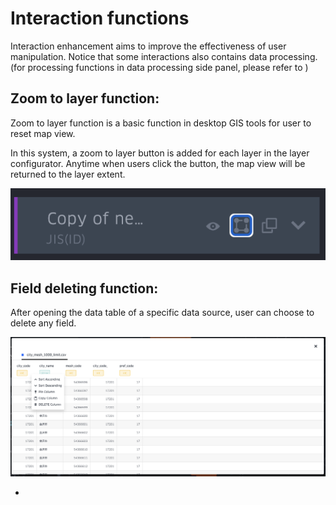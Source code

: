 # Interaction functions

Interaction enhancement aims to improve the effectiveness of user manipulation. Notice that some interactions also contains data processing. (for processing functions in data processing side panel, please refer to )




## Zoom to layer function: 

Zoom to layer function is a basic function in desktop GIS tools for user to reset map view. 

In this system, a zoom to layer button is added for each layer in the layer configurator. Anytime when users click the button, the map view will be returned to the layer extent.  

![image](../images/zoom_to_layer.png)

## Field deleting function:  

After opening the data table of a specific data source, user can choose to delete any field. 

![image](../images/delete_column.png)






-










